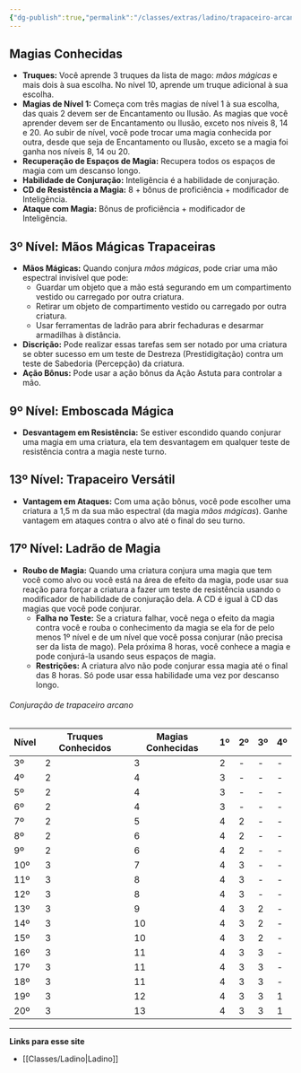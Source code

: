 ```yaml
---
{"dg-publish":true,"permalink":"/classes/extras/ladino/trapaceiro-arcano/","created":"2024-07-26T08:15:04.658-03:00","updated":"2024-07-28T22:16:24.843-03:00"}
---
```



## Magias Conhecidas
- **Truques:** Você aprende 3 truques da lista de mago: *mãos mágicas* e mais dois à sua escolha. No nível 10, aprende um truque adicional à sua escolha.
- **Magias de Nível 1:** Começa com três magias de nível 1 à sua escolha, das quais 2 devem ser de Encantamento ou Ilusão. As magias que você aprender devem ser de Encantamento ou Ilusão, exceto nos níveis 8, 14 e 20. Ao subir de nível, você pode trocar uma magia conhecida por outra, desde que seja de Encantamento ou Ilusão, exceto se a magia foi ganha nos níveis 8, 14 ou 20.
- **Recuperação de Espaços de Magia:** Recupera todos os espaços de magia com um descanso longo.
- **Habilidade de Conjuração:** Inteligência é a habilidade de conjuração.
- **CD de Resistência a Magia:** 8 + bônus de proficiência + modificador de Inteligência.
- **Ataque com Magia:** Bônus de proficiência + modificador de Inteligência.

## 3º Nível: Mãos Mágicas Trapaceiras
- **Mãos Mágicas:** Quando conjura *mãos mágicas*, pode criar uma mão espectral invisível que pode:
  - Guardar um objeto que a mão está segurando em um compartimento vestido ou carregado por outra criatura.
  - Retirar um objeto de compartimento vestido ou carregado por outra criatura.
  - Usar ferramentas de ladrão para abrir fechaduras e desarmar armadilhas à distância.
- **Discrição:** Pode realizar essas tarefas sem ser notado por uma criatura se obter sucesso em um teste de Destreza (Prestidigitação) contra um teste de Sabedoria (Percepção) da criatura.
- **Ação Bônus:** Pode usar a ação bônus da Ação Astuta para controlar a mão.

## 9º Nível: Emboscada Mágica
- **Desvantagem em Resistência:** Se estiver escondido quando conjurar uma magia em uma criatura, ela tem desvantagem em qualquer teste de resistência contra a magia neste turno.

## 13º Nível: Trapaceiro Versátil
- **Vantagem em Ataques:** Com uma ação bônus, você pode escolher uma criatura a 1,5 m da sua mão espectral (da magia *mãos mágicas*). Ganhe vantagem em ataques contra o alvo até o final do seu turno.

## 17º Nível: Ladrão de Magia
- **Roubo de Magia:** Quando uma criatura conjura uma magia que tem você como alvo ou você está na área de efeito da magia, pode usar sua reação para forçar a criatura a fazer um teste de resistência usando o modificador de habilidade de conjuração dela. A CD é igual à CD das magias que você pode conjurar.
  - **Falha no Teste:** Se a criatura falhar, você nega o efeito da magia contra você e rouba o conhecimento da magia se ela for de pelo menos 1º nível e de um nível que você possa conjurar (não precisa ser da lista de mago). Pela próxima 8 horas, você conhece a magia e pode conjurá-la usando seus espaços de magia.
  - **Restrições:** A criatura alvo não pode conjurar essa magia até o final das 8 horas. Só pode usar essa habilidade uma vez por descanso longo.

###### Conjuração de trapaceiro arcano

| Nível | Truques Conhecidos | Magias Conhecidas | 1º | 2º | 3º | 4º |
|-------|---------------------|-------------------|----|----|----|----|
| 3º    | 2                   | 3                 | 2  | -  | -  | -  |
| 4º    | 2                   | 4                 | 3  | -  | -  | -  |
| 5º    | 2                   | 4                 | 3  | -  | -  | -  |
| 6º    | 2                   | 4                 | 3  | -  | -  | -  |
| 7º    | 2                   | 5                 | 4  | 2  | -  | -  |
| 8º    | 2                   | 6                 | 4  | 2  | -  | -  |
| 9º    | 2                   | 6                 | 4  | 2  | -  | -  |
| 10º   | 3                   | 7                 | 4  | 3  | -  | -  |
| 11º   | 3                   | 8                 | 4  | 3  | -  | -  |
| 12º   | 3                   | 8                 | 4  | 3  | -  | -  |
| 13º   | 3                   | 9                 | 4  | 3  | 2  | -  |
| 14º   | 3                   | 10                | 4  | 3  | 2  | -  |
| 15º   | 3                   | 10                | 4  | 3  | 2  | -  |
| 16º   | 3                   | 11                | 4  | 3  | 3  | -  |
| 17º   | 3                   | 11                | 4  | 3  | 3  | -  |
| 18º   | 3                   | 11                | 4  | 3  | 3  | -  |
| 19º   | 3                   | 12                | 4  | 3  | 3  | 1  |
| 20º   | 3                   | 13                | 4  | 3  | 3  | 1  |


___
**Links para esse site**
- [[Classes/Ladino\|Ladino]]